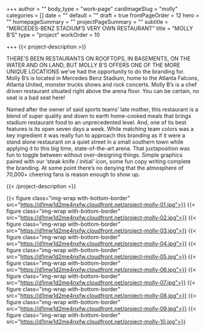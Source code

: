 +++
author = ""
body_type = "work-page"
cardImageSlug = "molly"
categories = []
date = ""
default = ""
draft = true
frontPageOrder = 12
hero = ""
homepageSummary = ""
projectPageSummary = ""
subtitle = "MERCEDES-BENZ STADIUM’S VERY OWN RESTAURANT"
title = "MOLLY B’S"
type = "project"
workOrder = 10

+++
{{< project-description >}} <p>THERE’S BEEN RESTAURANTS ON ROOFTOPS, IN BASEMENTS, ON THE WATER AND ON LAND, BUT MOLLY B’S OFFERS ONE OF THE MORE UNIQUE LOCATIONS we’ve had the opportunity to do the branding for. Molly B’s is located in Mercedes Benz Stadium, home to the Atlanta Falcons, Atlanta United, monster trucks shows and rock concerts. Molly B’s is a chef driven restaurant situated right above the arena floor. You can be certain, no seat is a bad seat here!<p></p>Named after the owner of said sports teams’ late mother, this restaurant is a blend of super quality and down to earth home-cooked meals that brings stadium restaurant food to an unprecedented level. And, one of its best features is its open seven days a week. While matching team colors was a key ingredient it was really fun to approach this branding as if it were a stand alone restaurant on a quiet street in a small southern town while applying it to this big time, state-of-the-art arena. That juxtaposition was fun to toggle between without over-designing things. Simple graphics paired with our ‘steak knife / initial’ icon, some fun copy writing complete the branding. At some point there’s no denying that the atmosphere of 70,000+ cheering fans is reason enough to show up.</p> {{< /project-description >}}

<div class="project-item">

{{< figure class="img-wrap with-bottom-border" src="https://d1mw1d2me4nxfw.cloudfront.net/project-molly-01.jpg">}}
{{< figure class="img-wrap with-bottom-border" src="https://d1mw1d2me4nxfw.cloudfront.net/project-molly-02.jpg">}}
{{< figure class="img-wrap with-bottom-border" src="https://d1mw1d2me4nxfw.cloudfront.net/project-molly-03.jpg">}}
{{< figure class="img-wrap with-bottom-border" src="https://d1mw1d2me4nxfw.cloudfront.net/project-molly-04.jpg">}}
{{< figure class="img-wrap with-bottom-border" src="https://d1mw1d2me4nxfw.cloudfront.net/project-molly-05.jpg">}}
{{< figure class="img-wrap with-bottom-border" src="https://d1mw1d2me4nxfw.cloudfront.net/project-molly-06.jpg">}}
{{< figure class="img-wrap with-bottom-border" src="https://d1mw1d2me4nxfw.cloudfront.net/project-molly-07.jpg">}}
{{< figure class="img-wrap with-bottom-border" src="https://d1mw1d2me4nxfw.cloudfront.net/project-molly-08.jpg">}}
{{< figure class="img-wrap with-bottom-border" src="https://d1mw1d2me4nxfw.cloudfront.net/project-molly-09.jpg">}}
{{< figure class="img-wrap with-bottom-border" src="https://d1mw1d2me4nxfw.cloudfront.net/project-molly-10.jpg">}}